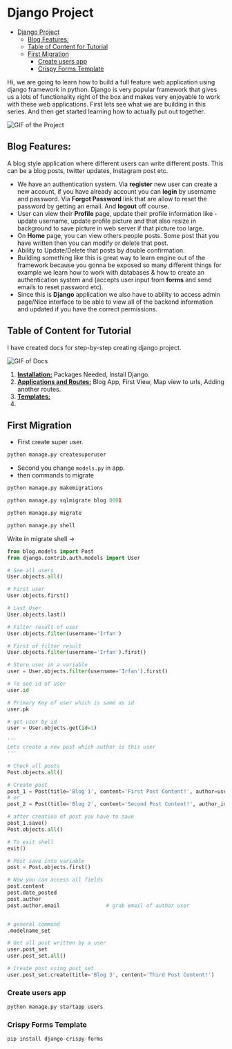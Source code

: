 # Django Project

- [Django Project](#django-project)
  - [Blog Features:](#blog-features)
  - [Table of Content for Tutorial](#table-of-content-for-tutorial)
  - [First Migration](#first-migration)
    - [Create users app](#create-users-app)
    - [Crispy Forms Template](#crispy-forms-template)


Hi, we are going to learn how to build a full feature web application using django framework in python. Django is very popular framework that gives us a lots of functionality right of the box and makes very enjoyable to work with these web applications. First lets see what we are building in this series. And then get started learning how to actually put out together.

![GIF of the Project](#)

## Blog Features:

A blog style application where different users can write different posts. This can be a blog posts, twitter updates, Instagram post etc.

- We have an authentication system. Via __register__ new user can create a new account, if you have already account you can __login__ by username and password. Via __Forgot Password__ link that are allow to reset the password by getting an email. And __logout__ off course.
- User can view their __Profile__ page, update their profile information like - update username, update profile picture and that also resize in background to save picture in web server if that picture too large.
- On __Home__ page, you can view others people posts. Some post that you have written then you can modify or delete that post.
- Ability to Update/Delete that posts by double confirmation.
- Building something like this is great way to learn engine out of the framework because you gonna be exposed so many different things for example we learn how to work with databases & how to create an authentication system and (accepts user input from  __forms__ and send emails to reset password etc).
- Since this is __Django__ application we also have to ability to access admin page/Nice interface to be able to view all of the backend information and updated if you have the correct permissions.

## Table of Content for Tutorial

I have created docs for step-by-step creating django project.

![GIF of Docs](#)

1. __[Installation:](1-Installation.md)__ Packages Needed, Install Django.
2. __[Applications and Routes:](2-Applications-and-Routes.md)__ Blog App, First View, Map view to urls, Adding another routes.
3. __[Templates:](3-Templates.md)__
4. 

## First Migration

- First create super user.

```py
python manage.py createsuperuser
```

- Second you change `models.py` in app.
- then commands to migrate

```py
python manage.py makemigrations

python manage.py sqlmigrate blog 0001

python manage.py migrate

python manage.py shell
```

Write in migrate shell ->

```py
from blog.models import Post
from django.contrib.auth.models import User

# See all users
User.objects.all()

# First user
User.objects.first()

# Last User
User.objects.last()

# Filter result of user
User.objects.filter(username='Irfan')

# First of filter result
User.objects.filter(username='Irfan').first()

# Store user in a variable 
user = User.objects.filter(username='Irfan').first()

# To see id of user
user.id

# Primary Key of user which is same as id
user.pk

# get user by id
user = User.objects.get(id=1)

'''
Lets create a new post which author is this user
'''

# Check all posts
Post.objects.all()

# Create post
post_1 = Post(title='Blog 1', content='First Post Content!', author=user)
# or
post_2 = Post(title='Blog 2', content='Second Post Content!', author_id=user.id)

# after creation of post you have to save
post_1.save()
Post.objects.all()

# To exit shell
exit()

# Post save into variable
post = Post.objects.first()

# Now you can access all fields
post.content
post.date_posted
post.author
post.author.email               # grab email of author user


# general command
.modelname_set

# Get all post written by a user
user.post_set
user.post_set.all()

# Create post using post_set
user.post_set.create(title='Blog 3', content='Third Post Content!')
```

### Create users app

```py
python manage.py startapp users
```


### Crispy Forms Template

```py
pip install django-crispy-forms
```
